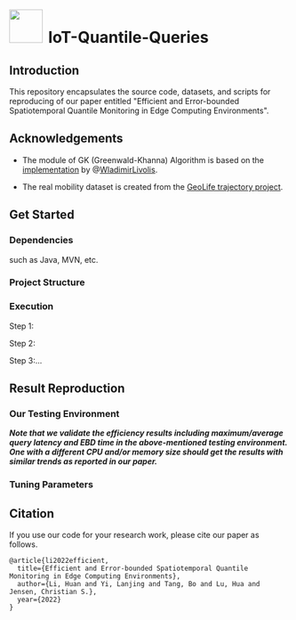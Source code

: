 # <a href="https://msca-malot.github.io/" target="_blank"><img src="https://msca-malot.github.io/images/logo-wide.png" style="width:60px; margin-right:10px;"/></a>IoT-Quantile-Queries

## Introduction

This repository encapsulates the source code, datasets, and scripts for 
reproducing of our paper entitled 
"Efficient and Error-bounded Spatiotemporal Quantile Monitoring in Edge Computing Environments".

## Acknowledgements

- The module of GK (Greenwald-Khanna) Algorithm is 
based on the [implementation](https://github.com/WladimirLivolis/GreenwaldKhanna) 
by @[WladimirLivolis](https://github.com/WladimirLivolis/GreenwaldKhanna/commits?author=WladimirLivolis).

- The real mobility dataset is created from the 
[GeoLife trajectory project](https://www.microsoft.com/en-us/download/details.aspx?id=52367&from=https%3A%2F%2Fresearch.microsoft.com%2Fen-us%2Fdownloads%2Fb16d359d-d164-469e-9fd4-daa38f2b2e13%2F).

[//]: # (Some of the baseline's code was overlapped. It means you just need to change several lines of the code to make it work different.)

[//]: # (The accurate estimation of the experiment  BaseStations  is the guarantee of  the  performance of our algorithm .&#40;it means the source data &#40;baseStations16.txt ,baseStations24.txt ,baseStations32.txt &#41; may only worked well on my computer. To get a better performance , it is recommended that  get the estimation on your machine&#41;.)

[//]: # (The FinalTestSingle.java is the main class for Single Query.)

[//]: # (The MultipleQuery2.java is the main class for concurrent Query.)

## Get Started

### Dependencies

such as Java, MVN, etc.

### Project Structure

### Execution

Step 1:

Step 2:

Step 3:...

## Result Reproduction

### Our Testing Environment

***Note that we validate the efficiency results including maximum/average query latency and EBD time in
the above-mentioned testing environment. One with a different CPU and/or memory size should get 
the results with similar trends as reported in our paper.***

### Tuning Parameters

## Citation

If you use our code for your research work, please cite our paper as follows.
```
@article{li2022efficient,
  title={Efficient and Error-bounded Spatiotemporal Quantile Monitoring in Edge Computing Environments},
  author={Li, Huan and Yi, Lanjing and Tang, Bo and Lu, Hua and Jensen, Christian S.},
  year={2022}
}
```



